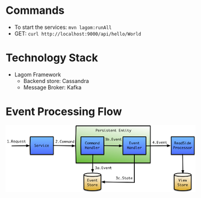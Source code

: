 
# Commands

* To start the services: `mvn lagom:runAll`
* GET: `curl http://localhost:9000/api/hello/World`

# Technology Stack

* Lagom Framework
    * Backend store: Cassandra
    * Message Broker: Kafka
    
# Event Processing Flow 

![Event Processing Flow](/images/LagomEventProcessing.png)
